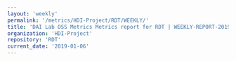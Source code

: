 ```yaml
---
layout: 'weekly'
permalink: '/metrics/HDI-Project/RDT/WEEKLY/'
title: 'DAI Lab OSS Metrics Metrics report for RDT | WEEKLY-REPORT-2019-01-06'
organization: 'HDI-Project'
repository: 'RDT'
current_date: '2019-01-06'
---
```

